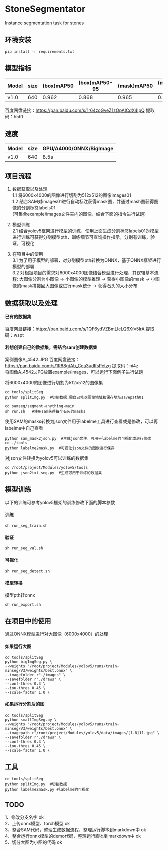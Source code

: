 # StoneSegmentator
Instance segmentation task for stones

## 环境安装
```
pip install -r requirements.txt
```

## 模型指标
| Model   |   size    |  (box)mAP50  | (box)mAP50-95  |  (mask)mAP50  | (mask)mAP50-95   |
| ------- | ----------|--------------|----------------| ------------- |----------------- |
| v1.0    |  640      |   0.962      |    0.868       |     0.965     |      0.838       |

百度网盘链接：https://pan.baidu.com/s/1r64zoGveZ1zOpAICdX4IpQ  提取码：h5h1 

## 速度
| Model   |  size | GPU/A4000/ONNX/BigImage     |
| ------- | ------|---------------------------  |
| v1.0    |  640  |     8.5s                    | 
               
## 项目流程
1. 数据获取以及处理<br>
    1.1 将6000x4000的图像进行切割为512x512的图像images01<br>
    1.2 结合SAM对images01进行自动标注获得mask图，并通过mash图获得图像的分割标签labels01<br>
    (可集合example/images文件夹内的图像，结合下面的指令进行试跑)

2. 模型训练<br>
    2.1 结合yolov5框架进行模型的训练，使用上面生成分割标签labels01对模型进行训练可获得分割模型pth，训练细节可查询操作指示，分别有训练，验证，可视化<br>

3. 在项目中的使用 <br>
    3.1 为了用于模型的部署，对分割模型pth转换为ONNX，基于ONNX框架进行模型的部署<br>
    3.2 对根据项目的需求对6000x4000图像结合模型进行处理，其逻辑基本流程: 大图像分割为小图像 -> 小图像的模型推理 -> 获得小图像的mask -> 小图像的mask拼接回大图像或进行mask统计 -> 获得石头的大小分布<br>


## 数据获取以及处理
#### 已有的数据集
百度网盘链接：https://pan.baidu.com/s/1QF6ydVZBmLIcLQ6Xfv5IrA  提取码：wspt 

#### 若想创建自己的数据集，需结合sam创建数据集
案例图像A_4542.JPG 百度网盘链接：https://pan.baidu.com/s/1R88gtAb_Cea3udIfsPetzg  提取码：ni4z <br>
将图像A_4542.JPG放置example/images，可以运行下面例子进行试跑<br>


将6000x4000的图像进行切割为512x512的图像集
```
cd tools/splitSeg
python splitImg.py  #切割数据,需自己修改图像地址和保存地址savepath01
```

```
cd samseg/segment-anything-main
sh run.sh   #使用sam获得每个石头的masks
```

使用SAM的masks转换为json文件用于labelme工具进行查看或是修改，可以再labelme中自己查看
```
python sam_mask2json.py  #生成json文件，可用于labelme的可视化或进行修改
cd ./tools
python labelme2mask.py  #可视化json文件的图像进行保存
```

对json文件转换为yolov5可以训练的数据集
```
cd /root/project/Modules/yolov5/tools
python json2txt_seg.py  #生成可用于训练的数据集
```

## 模型训练
以下的训练可参考yolov5框架的训练修改下面的脚本参数
#### 训练
```
sh run_seg_train.sh
```

#### 验证
```
sh run_seg_val.sh
```

#### 可视化
```
sh run_seg_detect.sh
```

#### 模型转换
模型pth转onnx
```
sh run_export.sh
```

## 在项目中的使用
通过ONNX模型进行对大图像（6000x4000）的处理
#### 如果运行大图
```
cd tools/splitSeg
python bigImgSeg.py \
--weights "/root/project/Modules/yolov5/runs/train-minseg/V3/weights/best.onnx" \ 
--imagefolder r"./images" \
--savefolder r"./draws" \
--conf-thres 0.3 \
--iou-thres 0.45 \
--scale-factor 1.0 \
```
#### 如果运行分割后的图
```
cd tools/splitSeg
python smallImgSeg.py \
--weights "/root/project/Modules/yolov5/runs/train-minseg/V3/weights/best.onnx" \ 
--imagepath r"/root/project/Modules/yolov5/data/images/[1.8]11.jpg" \
--savefolder r"./draws" \
--conf-thres 0.3 \
--iou-thres 0.45 \
--scale-factor 1.0 \
```

## 工具
```
cd tools/splitSeg
python splitImg.py  #切割数据
python labelme2mask.py #labelme的可视化
```


## TODO
1、修改分支名字 ok  
2、上传onnx模型、torch模型 ok  
3、整合SAM代码，整理生成数据流程，整理运行脚本到markdown中  ok  
4、整合运行onnx模型的demo代码，整理运行脚本到markdown中 ok  
5、切分大图为小图的代码 ok
